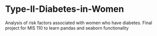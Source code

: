 # Type-II-Diabetes-in-Women
Analysis of risk factors associated with women who have diabetes. Final project for MIS 110 to learn pandas and seaborn functionality

